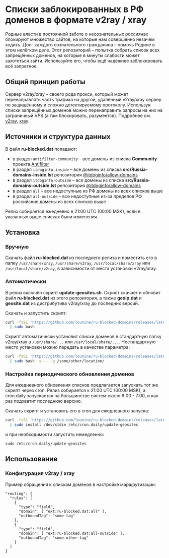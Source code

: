 # Списки заблокированных в РФ доменов в формате v2ray / xray
Родные власти в постоянной заботе о несознательных россиянах блокируют множество сайтов, на которые нам совершенно незачем ходить. Долг каждого сознательного гражданина – помочь Родине в этом нелёгком деле. Этот репозиторий – попытка собрать список всех запрещённых доменов, на которые в минуты слабости может захотеться зайти. Используйте его, чтобы ещё надёжнее заблокировать всё запретное.

## Общий принцип работы
Сервер v2ray/xray – своего рода прокси, который может перенаправлять часть трафика на другой, удалённый v2ray/xray сервер по защищённому и сложно детектируемому протоколу. Используя списки запрещённых доменов можно перенаправить запросы на них на заграничный VPS (а там блокировать, разумеется).
Подробнее см. [v2ray](https://www.v2ray.com/ru/), [xray](https://xtls.github.io/en/).

## Источники и структура данных
В файл **ru-blocked.dat** попадают:
- в раздел `antifilter-community` – все домены из списка **Community** проекта [Antifilter](https://antifilter.download)
- в раздел `itdoginfo-inside` – все домены из списка **src/Russia-domains-inside.lst** репозитория [@itdoginfo/allow-domains](https://github.com/itdoginfo/allow-domains)
- в раздел `itdoginfo-outside` – все домены из списка **src/Russia-domains-outside.lst** репозитория [@itdoginfo/allow-domains](https://github.com/itdoginfo/allow-domains)
- в раздел `all` – все недоступные из РФ домены из всех списков выше
- в раздел `all-outside` – все недоступные из-за пределов РФ российские домены из всех списков выше

Релиз собирается ежедневно в 21:00 UTC (00:00 MSK), если в указанных выше списках были изменения.

## Установка

### Вручную
Скачать файл **ru-blocked.dat** из последнего релиза и поместить его в папку `/usr/share/xray`, `/usr/share/v2ray`, `/usr/local/share/xray` или `/usr/local/share/v2ray`, в зависимости от места установки v2ray/xray.

### Автоматически
В релиз включён скрипт **update-geosites.sh**. Скрипт скачает и обновит файл **ru-blocked.dat** из этого репозитория, а также **geoip.dat** и **geosite.dat** из дистрибутива v2ray/xray до последних версий. 

Скачать и запустить скрипт:
```bash
curl -fsSL 'https://github.com/lounine/ru-blocked-domains/releases/latest/download/update-geosites.sh' \
  | sudo bash
```

Скрипт автоматически установит списки доменов в стандартную папку v2ray/xray в `/usr/share/...` или `/usr/local/share/...`. 
Нестандартную место установки можно передать в качестве параметра:
```bash
curl -fsSL 'https://github.com/lounine/ru-blocked-domains/releases/latest/download/update-geosites.sh' \
  | sudo bash -s -- -g /some/other/location/
```

### Настройка периодического обновления доменов
Для ежедневного обновления списков предлагается запускать тот же скрипт через cron. Релиз собирается к 21:00 UTC (00:00 MSK), а cron.daily запускается на большинстве систем около 6:00 - 7:00, и  как раз подхватит последнюю версию.

Скачать скрипт и установить его в cron для ежедневного запуска:
```bash
curl -fsSL 'https://github.com/lounine/ru-blocked-domains/releases/latest/download/update-geosites.sh' \
  | sudo install /dev/stdin /etc/cron.daily/update-geosites
```

и при необходимости запустить немедленно:
```
sudo /etc/cron.daily/update-geosites
```

## Использование

### Конфигурация v2ray / xray
Пример обращения к спискам доменов в настройке маршрутизации:
```
"routing": {
  "rules": [
    {
      "type": "field",
      "domain": [ "ext:ru-blocked.dat:all" ],
      "outboundTag": "some-tag"
    },
    {
      "type": "field",
      "domain": [ "ext:ru-blocked.dat:all-outside" ],
      "outboundTag": "some-other-tag"
    }
  ]
}
```
